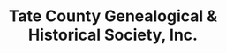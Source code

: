 ---
layout: repo
title: "Tate County Genealogical & Historical Society, Inc."
id: 23696
permalink: repos/23696/
---